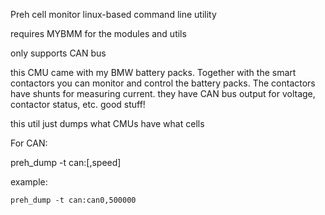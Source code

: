 

Preh cell monitor linux-based command line utility

requires MYBMM for the modules and utils

only supports CAN bus

this CMU came with my BMW battery packs.  Together with the smart contactors you can monitor and control the battery packs.  The contactors have shunts for measuring current.  they have CAN bus output for voltage, contactor status, etc.  good stuff!

this util just dumps what CMUs have what cells


For CAN:

preh_dump -t can:<device>[,speed]

example:

	preh_dump -t can:can0,500000

